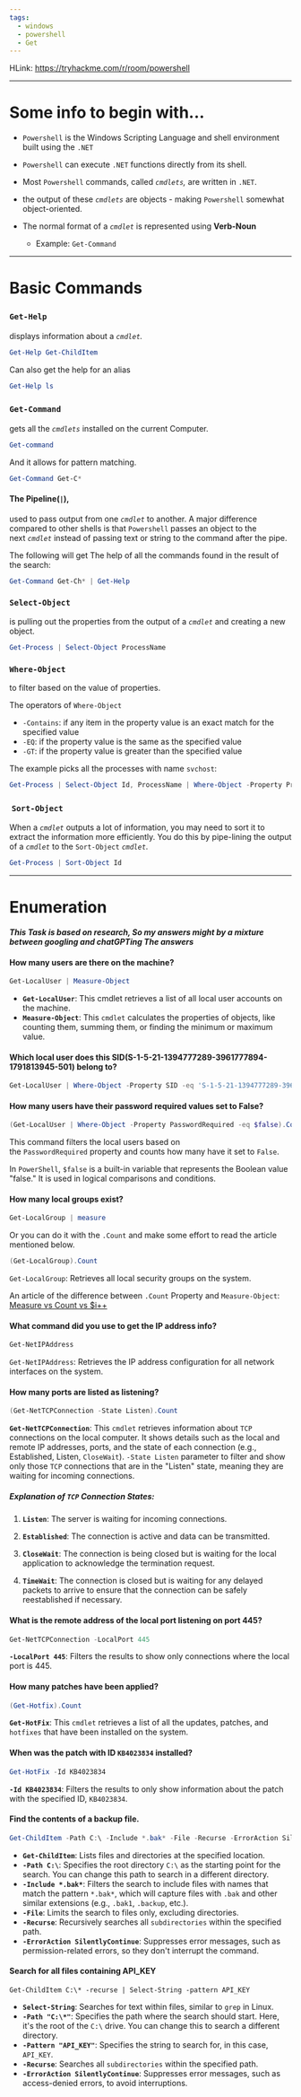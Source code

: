 ```yaml
---
tags:
  - windows
  - powershell
  - Get
---
```

HLink: https://tryhackme.com/r/room/powershell

---

# Some info to begin with...

- `Powershell` is the Windows Scripting Language and shell environment built using the `.NET`

- `Powershell` can execute `.NET` functions directly from its shell.

- Most `Powershell` commands, called _`cmdlets`,_ are written in `.NET`.

- the output of these _`cmdlets`_ are objects - making `Powershell` somewhat object-oriented.

- The normal format of a _`cmdlet`_ is represented using **Verb-Noun**
  - Example: `Get-Command`

---

# Basic Commands

### `Get-Help` 

displays information about a _`cmdlet`._
```powershell
Get-Help Get-ChildItem
```

Can also get the help for an alias
```powershell
Get-Help ls
```


### `Get-Command` 

gets all the _`cmdlets`_ installed on the current Computer.
```powershell
Get-command
```

And it allows for pattern matching.
```powershell
Get-Command Get-C* 
```

#### The Pipeline(`|`),
used to pass output from one _`cmdlet`_ to another. A major difference compared to other shells is that `Powershell` passes an object to the next _`cmdlet`_ instead of passing text or string to the command after the pipe.

The following will get The help of all the commands found in the result of the search:
```powershell
Get-Command Get-Ch* | Get-Help
```

### `Select-Object`

is pulling out the properties from the output of a _`cmdlet`_ and creating a new object.
```powershell
Get-Process | Select-Object ProcessName
```

### `Where-Object`

to filter based on the value of properties.

The operators of `Where-Object`
- `-Contains`: if any item in the property value is an exact match for the specified value
- `-EQ`: if the property value is the same as the specified value
- `-GT`: if the property value is greater than the specified value

The example picks all the processes with name `svchost`:
```powershell
Get-Process | Select-Object Id, ProcessName | Where-Object -Property ProcessName -eq svchost
```

###  `Sort-Object`

When a _`cmdlet`_ outputs a lot of information, you may need to sort it to extract the information more efficiently. You do this by pipe-lining the output of a _`cmdlet`_ to the `Sort-Object` _`cmdlet`_.

```powershell
Get-Process | Sort-Object Id
```

---

# Enumeration

***This Task is based on research, So my answers might by a mixture between googling and chatGPTing The answers***


#### How many users are there on the machine?
```powershell
Get-LocalUser | Measure-Object
```

- **`Get-LocalUser`**: This cmdlet retrieves a list of all local user accounts on the machine.
- **`Measure-Object`**: This `cmdlet` calculates the properties of objects, like counting them, summing them, or finding the minimum or maximum value.

#### Which local user does this SID(S-1-5-21-1394777289-3961777894-1791813945-501) belong to?
```powershell
Get-LocalUser | Where-Object -Property SID -eq 'S-1-5-21-1394777289-3961777894-1791813945-501'
```

#### How many users have their password required values set to False?
```powershell
(Get-LocalUser | Where-Object -Property PasswordRequired -eq $false).Count
```

This command filters the local users based on the `PasswordRequired` property and counts how many have it set to `False`.

In `PowerShell`, `$false` is a built-in variable that represents the Boolean value "false." It is used in logical comparisons and conditions.

#### How many local groups exist?

```powershell
Get-LocalGroup | measure
```
Or you can do it with the `.Count` and  make some effort to read the article mentioned below.
```powershell
(Get-LocalGroup).Count
```

`Get-LocalGroup`: Retrieves all local security groups on the system.

An article of the difference between `.Count` Property and `Measure-Object`:
[Measure vs Count vs $i++](https://dmitrysotnikov.wordpress.com/2008/01/18/measure-vs-count-vs-i/) 


#### What command did you use to get the IP address info?
```powershell
Get-NetIPAddress
```
`Get-NetIPAddress`: Retrieves the IP address configuration for all network interfaces on the system.

#### How many ports are listed as listening?

```powershell
(Get-NetTCPConnection -State Listen).Count
```
**`Get-NetTCPConnection`**: This `cmdlet` retrieves information about `TCP` connections on the local computer. It shows details such as the local and remote IP addresses, ports, and the state of each connection (e.g., Established, Listen, `CloseWait`).
`-State Listen` parameter to filter and show only those `TCP` connections that are in the "Listen" state, meaning they are waiting for incoming connections.
##### Explanation of `TCP` Connection States:

1. **`Listen`**: The server is waiting for incoming connections.

2. **`Established`**: The connection is active and data can be transmitted.

3. **`CloseWait`**: The connection is being closed but is waiting for the local application to acknowledge the termination request.

4. **`TimeWait`**: The connection is closed but is waiting for any delayed packets to arrive to ensure that the connection can be safely reestablished if necessary.

#### What is the remote address of the local port listening on port 445?
```powershell
Get-NetTCPConnection -LocalPort 445
```

**`-LocalPort 445`**: Filters the results to show only connections where the local port is 445.


#### How many patches have been applied?
```powershell
(Get-Hotfix).Count
```
**`Get-HotFix`**: This `cmdlet` retrieves a list of all the updates, patches, and` hotfixes` that have been installed on the system.

#### When was the patch with ID `KB4023834` installed?
```powershell
Get-HotFix -Id KB4023834
```
**`-Id KB4023834`**: Filters the results to only show information about the patch with the specified ID, `KB4023834`.


#### Find the contents of a backup file.

```powershell
Get-ChildItem -Path C:\ -Include *.bak* -File -Recurse -ErrorAction SilentlyContinue
```

- **`Get-ChildItem`**: Lists files and directories at the specified location.
- **`-Path C:\`**: Specifies the root directory `C:\` as the starting point for the search. You can change this path to search in a different directory.
- **`-Include *.bak*`**: Filters the search to include files with names that match the pattern `*.bak*`, which will capture files with `.bak` and other similar extensions (e.g., `.bak1`, `.backup`, etc.).
- **`-File`**: Limits the search to files only, excluding directories.
- **`-Recurse`**: Recursively searches all `subdirectories` within the specified path.
- **`-ErrorAction SilentlyContinue`**: Suppresses error messages, such as permission-related errors, so they don't interrupt the command.

#### Search for all files containing API_KEY

```
Get-ChildItem C:\* -recurse | Select-String -pattern API_KEY
```

- **`Select-String`**: Searches for text within files, similar to `grep` in Linux.
- **`-Path "C:\*"`**: Specifies the path where the search should start. Here, it's the root of the `C:\` drive. You can change this to search a different directory.
- **`-Pattern "API_KEY"`**: Specifies the string to search for, in this case, `API_KEY`.
- **`-Recurse`**: Searches all `subdirectories` within the specified path.
- **`-ErrorAction SilentlyContinue`**: Suppresses error messages, such as access-denied errors, to avoid interruptions.